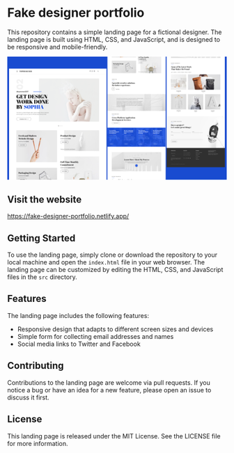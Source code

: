 # Fake designer portfolio

This repository contains a simple landing page for a fictional designer. The landing page is built using HTML, CSS, and JavaScript, and is designed to be responsive and mobile-friendly.

![ScreenShot](/assets/website.png)


## Visit the website

https://fake-designer-portfolio.netlify.app/

## Getting Started

To use the landing page, simply clone or download the repository to your local machine and open the `index.html` file in your web browser. The landing page can be customized by editing the HTML, CSS, and JavaScript files in the `src` directory.

## Features

The landing page includes the following features:

- Responsive design that adapts to different screen sizes and devices
- Simple form for collecting email addresses and names
- Social media links to Twitter and Facebook

## Contributing

Contributions to the landing page are welcome via pull requests. If you notice a bug or have an idea for a new feature, please open an issue to discuss it first.

## License

This landing page is released under the MIT License. See the LICENSE file for more information.
